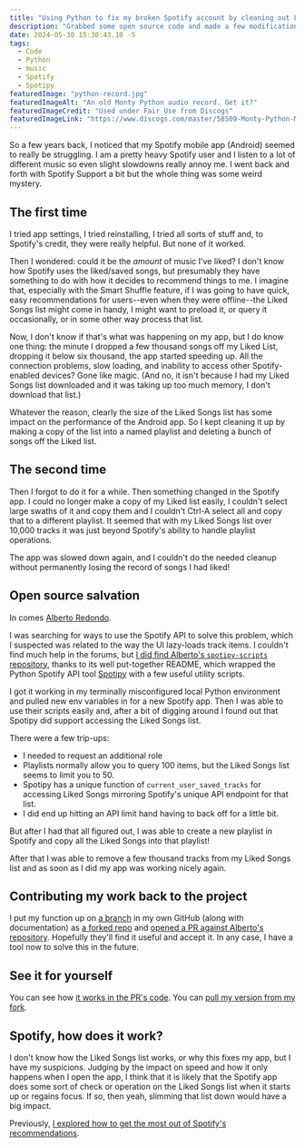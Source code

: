 ```yaml
---
title: "Using Python to fix my broken Spotify account by cleaning out Liked Songs"
description: "Grabbed some open source code and made a few modifications that let me use Spotipy to archive my Liked Songs into another playlist."
date: 2024-05-30 15:30:43.10 -5
tags:
  - Code
  - Python
  - music
  - Spotify
  - Spotipy
featuredImage: "python-record.jpg"
featuredImageAlt: "An old Monty Python audio record. Get it?"
featuredImageCredit: "Used under Fair Use from Discogs"
featuredImageLink: "https://www.discogs.com/master/58509-Monty-Python-Monty-Pythons-Previous-Record/image/SW1hZ2U6MTE3MDM2OTE="
---
```


So a few years back, I noticed that my Spotify mobile app (Android) seemed to really be struggling. I am a pretty heavy Spotify user and I listen to a lot of different music so even slight slowdowns really annoy me. I went back and forth with Spotify Support a bit but the whole thing was some weird mystery.

## The first time

I tried app settings, I tried reinstalling, I tried all sorts of stuff and, to Spotify's credit, they were really helpful. But none of it worked.

Then I wondered: could it be the *amount* of music I've liked? I don't know how Spotify uses the liked/saved songs, but presumably they have something to do with how it decides to recommend things to me. I imagine that, especially with the Smart Shuffle feature, if I was going to have quick, easy recommendations for users--even when they were offline--the Liked Songs list might come in handy, I might want to preload it, or query it occasionally, or in some other way process that list.

Now, I don't know if that's what was happening on my app, but I do know one thing: the minute I dropped a few thousand songs off my Liked List, dropping it below six thousand, the app started speeding up. All the connection problems, slow loading, and inability to access other Spotify-enabled devices? Gone like magic. (And no, it isn't because I had my Liked Songs list downloaded and it was taking up too much memory, I don't download that list.)

Whatever the reason, clearly the size of the Liked Songs list has some impact on the performance of the Android app. So I kept cleaning it up by making a copy of the list into a named playlist and deleting a bunch of songs off the Liked list.

## The second time

Then I forgot to do it for a while. Then something changed in the Spotify app. I could no longer make a copy of my Liked list easily, I couldn't select large swaths of it and copy them and I couldn't Ctrl-A select all and copy that to a different playlist. It seemed that with my Liked Songs list over 10,000 tracks it was just beyond Spotify's ability to handle playlist operations.

The app was slowed down again, and I couldn't do the needed cleanup without permanently losing the record of songs I had liked!

## Open source salvation

In comes [Alberto Redondo](https://herbort.me/).

I was searching for ways to use the Spotify API to solve this problem, which I suspected was related to the way the UI lazy-loads track items. I couldn't find much help in the forums, but [I did find Alberto's `spotipy-scripts` repository](https://github.com/albertored11/spotipy-scripts), thanks to its well put-together README, which wrapped the Python Spotify API tool [Spotipy](https://spotipy.readthedocs.io/en/2.24.0/) with a few useful utility scripts.

I got it working in my terminally misconfigured local Python environment and pulled new env variables in for a new Spotify app. Then I was able to use their scripts easily and, after a bit of digging around I found out that Spotipy did support accessing the Liked Songs list.

There were a few trip-ups:

- I needed to request an additional role
- Playlists normally allow you to query 100 items, but the Liked Songs list seems to limit you to 50.
- Spotipy has a unique function of `current_user_saved_tracks` for accessing Liked Songs mirroring Spotify's unique API endpoint for that list.
- I did end up hitting an API limit hand having to back off for a little bit.

But after I had that all figured out, I was able to create a new playlist in Spotify and copy all the Liked Songs into that playlist!

After that I was able to remove a few thousand tracks from my Liked Songs list and as soon as I did my app was working nicely again.

## Contributing my work back to the project

I put my function up on [a branch](https://github.com/AramZS/spotipy-scripts/tree/archive-saved) in my own GitHub (along with documentation) as [a forked repo](https://github.com/AramZS/spotipy-scripts) and [opened a PR against Alberto's repository](https://github.com/albertored11/spotipy-scripts/pull/2). Hopefully they'll find it useful and accept it. In any case, I have a tool now to solve this in the future.

## See it for yourself

You can see how [it works in the PR's code](https://github.com/albertored11/spotipy-scripts/pull/2/files). You can [pull my version from my fork](https://github.com/AramZS/spotipy-scripts/tree/archive-saved).

## Spotify, how does it work?

I don't know how the Liked Songs list works, or why this fixes my app, but I have my suspicions. Judging by the impact on speed and how it only happens when I open the app, I think that it is likely that the Spotify app does some sort of check or operation on the Liked Songs list when it starts up or regains focus. If so, then yeah, slimming that list down would have a big impact.

Previously, [I explored how to get the most out of Spotify's recommendations](https://aramzs.github.io/fun/2020/11/09/spotify-asks-listeners-to-hack-its-algorithm.html?ab=123213).
